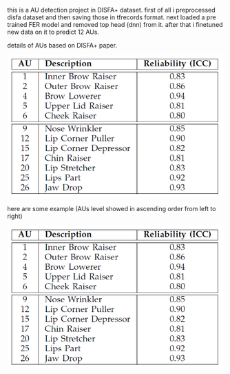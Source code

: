 this is a AU detection project in DISFA+ dataset.
first of all i preprocessed disfa dataset and then saving those in tfrecords format.
next loaded a pre trained FER model and removed top head (dnn) from it. after that i finetuned new data on it to predict 12 AUs.

details of AUs based on DISFA+ paper.

![](aus.PNG)

here are some example (AUs level showed in ascending order from left to right)

![](aus.PNG)
